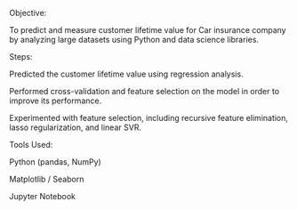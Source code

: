 Objective:

To predict and measure customer lifetime value for Car insurance company by analyzing large datasets using Python and data science libraries. 

Steps:

Predicted the customer lifetime value using regression analysis.

Performed cross-validation and feature selection on the model in order to improve its performance. 

Experimented with feature selection, including recursive feature elimination, lasso regularization, and linear SVR. 

Tools Used:

Python (pandas, NumPy)

Matplotlib / Seaborn

Jupyter Notebook




